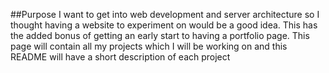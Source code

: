 ##Purpose
I want to get into web development and server architecture so I thought having a website to experiment on would be a good idea. This has the added bonus of getting an early start to having a portfolio page. This page will contain all my projects which I will be working on  and this README will have a short description of each project
